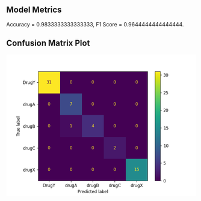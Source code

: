 ## Model Metrics

Accuracy = 0.9833333333333333, F1 Score = 0.9644444444444444.
## Confusion Matrix Plot
![Confusion Matrix](./Results/model_results.png)
